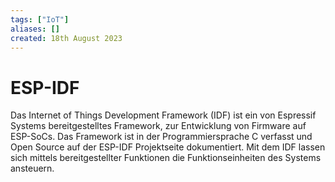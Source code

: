 ```yaml
---
tags: ["IoT"]
aliases: []
created: 18th August 2023
---
```


# ESP-IDF
Das Internet of Things Development Framework (IDF) ist ein von Espressif Systems bereitgestelltes Framework, zur Entwicklung von Firmware auf ESP-SoCs. Das Framework ist in der Programmiersprache C verfasst und Open Source auf der ESP-IDF Projektseite dokumentiert. Mit dem IDF lassen sich mittels bereitgestellter Funktionen die Funktionseinheiten des Systems ansteuern.